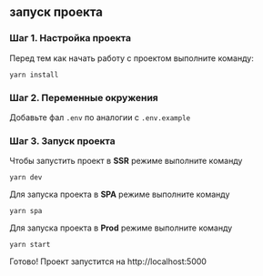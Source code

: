 ## запуск проекта

### Шаг 1. Настройка проекта

Перед тем как начать работу с проектом выполните команду:

```
yarn install
```


### Шаг 2. Переменные окружения

Добавьте фал `.env` по аналогии с `.env.example`


### Шаг 3. Запуск проекта

Чтобы запустить проект в **SSR** режиме выполните команду

```
yarn dev
```

Для запуска проекта в **SPA** режиме выполните команду

```
yarn spa
```

Для запуска проекта в **Prod** режиме выполните команду

```
yarn start
```
Готово! Проект запустится на http://localhost:5000
